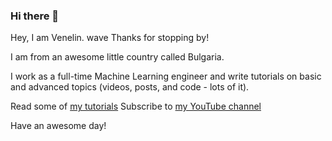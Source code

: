 ### Hi there 👋

Hey, I am Venelin. wave Thanks for stopping by!

I am from an awesome little country called Bulgaria.

I work as a full-time Machine Learning engineer and write tutorials on basic and advanced topics (videos, posts, and code - lots of it).

Read some of [my tutorials](https://curiousily.com/) 
Subscribe to [my YouTube channel](http://bit.ly/venelin-subscribe)

Have an awesome day!
